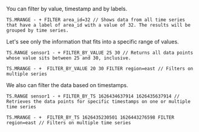 You can filter by value, timestamp and by labels.
 
```redis Filtering by label
TS.MRANGE - + FILTER area_id=32 // Shows data from all time series that have a label of area_id with a value of 32. The results will be grouped by time series.

```

Let's see only the information that fits into a specific range of values.

```redis Filtering by value
TS.RANGE sensor1 - + FILTER_BY_VALUE 25 30 // Returns all data points whose value sits between 25 and 30, inclusive.
 
TS.MRANGE - +  FILTER_BY_VALUE 20 30 FILTER region=east // Filters on multiple series
```

We also can filter the data based on timestamps.

```redis Filtering by timestamp
TS.RANGE sensor1 - + FILTER_BY_TS 1626434637914 1626435637914 // Retrieves the data points for specific timestamps on one or multiple time series
 
TS.MRANGE - +  FILTER_BY_TS 1626435230501 1626443276598 FILTER region=east // Filters on multiple time series 
```
